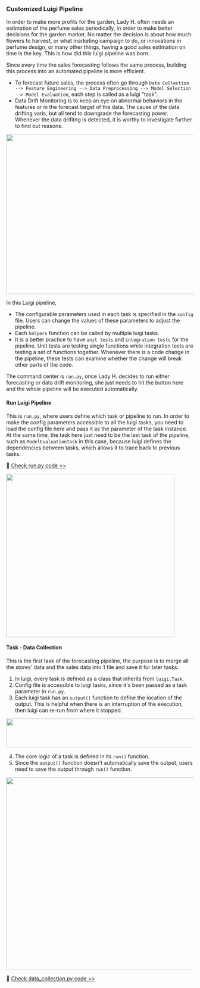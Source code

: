 ### Customized Luigi Pipeline

In order to make more profits for the garden, Lady H. often needs an estimation of the perfume sales periodically, in order to make better decisions for the garden market. No matter the decision is about how much flowers to harvest, or what marketing campaign to do, or innovations in perfume design, or many other things, having a good sales estimation on time is the key. This is how did this luigi pipeline was born.

Since every time the sales forecasting follows the same process, building this process into an automated pipeline is more efficient.

* To forecast future sales, the process often go through `Data Collection --> Feature Engineering --> Data Preprocessing --> Model Selection --> Model Evaluation`, each step is called as a luigi "task".
* Data Drift Monitoring is to keep an eye on abnormal behaviors in the features or in the forecast target of the data. The cause of the data drifting varis, but all tend to downgrade the forecasting power. Whenever the data drifitng is detected, it is worthy to investigate further to find out reasons.

<p align="center">
<img src="https://github.com/lady-h-world/My_Garden/blob/main/images/Garden_Market_images/customized_pipeline/luigi_pipeline.png" width="520" height="430" />
</p>

In this Luigi pipeline, 

* The configurable parameters used in each task is specified in the `config` file. Users can change the values of these parameters to adjust the pipeline.
* Each `helpers` function can be called by multiple luigi tasks.
* It is a better practice to have `unit tests` and `integration tests` for the pipeline. Unit tests are testing single functions while integration tests are testing a set of functions together. Whenever there is a code change in the pipeline, these tests can examine whether the change will break other parts of the code.

The command center is `run.py`, once Lady H. decides to run either forecasting or data drift monitoring, she just needs to hit the button here and the whole pipeline will be executed automatically.

#### Run Luigi Pipeline

This is `run.py`, where users define which task or pipeline to run. In order to make the config parameters accessible to all the luigi tasks, you need to load the config file here and pass it as the parameter of the task instance. At the same time, the task here just need to be the last task of the pipeline, such as `ModelEvaluationTask` in this case, because luigi defines the dependencies between tasks, which allows it to trace back to previous tasks.

🌻 [Check run.py code >>][1]

<p align="left">
<img src="https://github.com/lady-h-world/My_Garden/blob/main/images/Garden_Market_images/customized_pipeline/code_luigi_run.png" width="452" height="439" />
</p>


#### Task - Data Collection

This is the first task of the forecasting pipeline, the purpose is to merge all the stores' data and the sales data into 1 file and save it for later tasks.

1. In luigi, every task is defined as a class that inherits from `luigi.Task`.
2. Config file is accessible to luigi tasks, since it's been passed as a task parameter in `run.py`.
3. Each luigi task has an `output()` function to define the location of the output. This is helpful when there is an interruption of the execution, then luigi can re-run from where it stopped.

<p align="left">
<img src="https://github.com/lady-h-world/My_Garden/blob/main/images/Garden_Market_images/notes/luigi_skip_output.png" width="766" height="79" />
</p>

4. The core logic of a task is defined in its `run()` function.
5. Since the `output()` function doesn't automatically save the output, users need to save the output through `run()` function.

<p align="left">
<img src="https://github.com/lady-h-world/My_Garden/blob/main/images/Garden_Market_images/customized_pipeline/code_luigi_data_collection.png" width="827" height="518" />
</p>

🌻 [Check data_collection.py code >>][2]


[1]:https://github.com/lady-h-world/My_Garden/blob/main/code/garden_market/luigi_pipeline/run.py
[2]:https://github.com/lady-h-world/My_Garden/blob/main/code/garden_market/luigi_pipeline/data_collection.py

